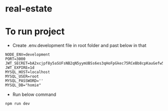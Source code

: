 # real-estate


# To run project

* Create .env.development file in root folder and past below in that

```
NODE_ENV=development
PORT=3000
JWT_SECRET=bA2xcjpf8y5aSUFsNB2qN5yymUBSs6es3qHoFpGkec75RCeBb8cpKauGefw5qy4
JWT_EXPIRE=1d
MYSQL_HOST=localhost
MYSQL_USER=root
MYSQL_PASSWORD=''
MYSQL_DB="homie"
```

* Run below command

```
npm run dev
```